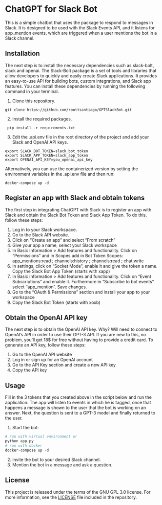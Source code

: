 # ChatGPT for Slack Bot

This is a simple chatbot that uses the  package to respond to messages in Slack. It is designed to be used with the Slack Events API, and it listens for app_mention events, which are triggered when a user mentions the bot in a Slack channel.

## Installation
The next step is to install the necessary dependencies such as slack-bolt, slack and openai. The Slack-Bolt package is a set of tools and libraries that allow developers to quickly and easily create Slack applications. It provides an easy-to-use API for building bots, custom integrations, and Slack app features. You can install these dependencies by running the following command in your terminal.

1. Clone this repository.
  ```
  git clone https://github.com/roottsantiago/GPTSlackBot.git
  ```
2. Install the required packages.
  ```
   pip install -r requirements.txt
  ```
3. Edit the .api.env file in the root directory of the project and add your Slack and OpenAI API keys.
  ```
  export SLACK_BOT_TOKEN=slack_bot_token
  export SLACK_APP_TOKEN=slack_app_token
  export OPENAI_API_KEY=you_openai_api_key
  ```
Alternatively, you can use the containerized version by setting the environment variables in the .api.env file and then run:
  ```
  docker-compose up -d
  ```

## Register an app with Slack and obtain tokens
The first step in integrating ChatGPT with Slack is to register an app with Slack and obtain the Slack Bot Token and Slack App Token. To do this, follow these steps:

1. Log in to your Slack workspace.
2. Go to the Slack API website.
3. Click on “Create an app” and select “From scratch”
4. Give your app a name, select your Slack workspace
5. In Basic information > Add features and functionality. Click on “Permissions” and in Scopes add in Bot Token Scopes: app_mentions:read ; channels:history ; channels:read ; chat:write
6. In settings, click on “Socket Mode”, enable it and give the token a name. Copy the Slack Bot App Token (starts with xapp)
7. In Basic information > Add features and functionality. Click on “Event Subscriptions” and enable it. Furthermore in “Subscribe to bot events” select “app_mention”. Save changes.
8. Go to the “OAuth & Permissions” section and install your app to your workspace
9. Copy the Slack Bot Token (starts with xoxb)

## Obtain the OpenAI API key
The next step is to obtain the OpenAI API key. Why? Will need to connect to OpenAI’s API in order to use their GPT-3 API. If you are new to this, no problem, you’ll get 18$ for free without having to provide a credit card. To generate an API key, follow these steps:

1. Go to the OpenAI API website
2. Log in or sign up for an OpenAI account
3. Go to the API Key section and create a new API key
4. Copy the API key

## Usage
Fill in the 3 tokens that you created above in the script below and run the application. The app will listen to events in which he is tagged, once that happens a message is shown to the user that the bot is working on an answer. Next, the question is sent to a GPT-3 model and finally returned to the user.

1. Start the bot:
```python
# run with virtual environment or 
python app.py
# run with docker
docker-compose up -d
```
2. Invite the bot to your desired Slack channel.
3. Mention the bot in a message and ask a question.

## License
This project is released under the terms of the GNU GPL 3.0 license. For more information, see the [LICENSE](LICENSE) file included in the repository.

